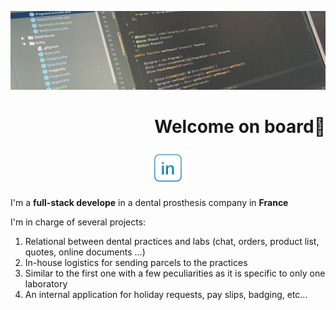 ![Cover](https://github.com/RmTrnsc/RmTrnsc/blob/main/img/profil.jpg)
<h1 align="right">Welcome on board👋</h1>
<p align="center">
  <a title="linkedin" href="https://www.linkedin.com/in/romain-tournesac">
    <img src="https://github.com/RmTrnsc/RmTrnsc/blob/main/img/linkedin_logo_square_icon_134016.png" width="60"/>
  </a>
</p>


I'm a __full-stack develope__ in a dental prosthesis company in __France__

I'm in charge of several projects:

1. Relational between dental practices and labs (chat, orders, product list, quotes, online documents ...)
2. In-house logistics for sending parcels to the practices
3. Similar to the first one with a few peculiarities as it is specific to only one laboratory
4. An internal application for holiday requests, pay slips, badging, etc...
